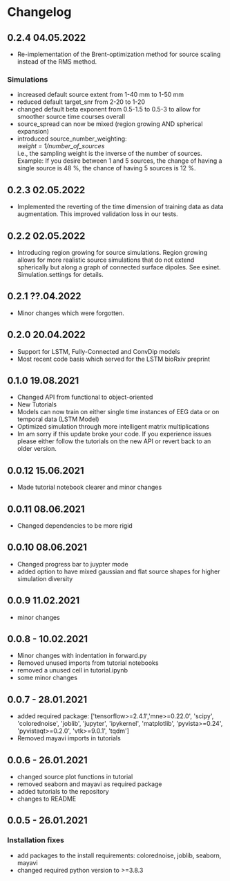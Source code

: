 # Changelog

## 0.2.4 04.05.2022
* Re-implementation of the Brent-optimization method for source scaling instead of the RMS method.

### Simulations  
* increased default source extent from 1-40 mm to 1-50 mm 
* reduced default target_snr from 2-20 to 1-20
* changed default beta exponent from 0.5-1.5 to 0.5-3 to allow for smoother source time courses overall
* source_spread can now be mixed (region growing AND spherical expansion)
* introduced source_number_weighting:  
*weight = 1/number_of_sources*  
i.e., the sampling weight is the inverse of the number of sources. Example: If you desire between 1 and 5 sources, the change of having a single source is 48 %, the chance of having 5 sources is 12 %. 

## 0.2.3 02.05.2022
* Implemented the reverting of the time dimension of training data as data augmentation. This improved validation loss in our tests.

## 0.2.2 02.05.2022
* Introducing region growing for source simulations. Region growing allows for
  more realistic source simulations that do not extend spherically but along a
  graph of connected surface dipoles. See esinet. Simulation.settings for
  details.

## 0.2.1 ??.04.2022
* Minor changes which were forgotten.


## 0.2.0 20.04.2022
* Support for LSTM, Fully-Connected and ConvDip models
* Most recent code basis which served for the LSTM bioRxiv preprint

## 0.1.0 19.08.2021
* Changed API from functional to object-oriented
* New Tutorials
* Models can now train on either single time instances of EEG data or on temporal data (LSTM Model)
* Optimized simulation through more intelligent matrix multiplications
* Im am sorry if this update broke your code. If you experience issues please either follow the tutorials on the new API or revert back to an older version.

## 0.0.12 15.06.2021
* Made tutorial notebook clearer and minor changes

## 0.0.11 08.06.2021
* Changed dependencies to be more rigid

## 0.0.10 08.06.2021
* Changed progress bar to juypter mode
* added option to have mixed gaussian and flat source shapes for higher simulation diversity

## 0.0.9 11.02.2021
* minor changes

## 0.0.8 - 10.02.2021
* Minor changes with indentation in forward.py
* Removed unused imports from tutorial notebooks
* removed a unused cell in tutorial.ipynb
* some minor changes

## 0.0.7 - 28.01.2021
* added required package: ['tensorflow>=2.4.1','mne>=0.22.0', 'scipy',
  'colorednoise', 'joblib', 'jupyter', 'ipykernel', 'matplotlib',
  'pyvista>=0.24', 'pyvistaqt>=0.2.0', 'vtk>=9.0.1', 'tqdm']
* Removed mayavi imports in tutorials

## 0.0.6 - 26.01.2021

* changed source plot functions in tutorial
* removed seaborn and mayavi as required package
* added tutorials to the repository
* changes to README
  

## 0.0.5 - 26.01.2021
### Installation fixes

* add packages to the install requirements: colorednoise, joblib, seaborn, mayavi
* changed required python version to >=3.8.3

